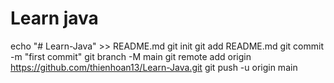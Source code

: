 # Learn java

echo "# Learn-Java" >> README.md
git init
git add README.md
git commit -m "first commit"
git branch -M main
git remote add origin https://github.com/thienhoan13/Learn-Java.git
git push -u origin main